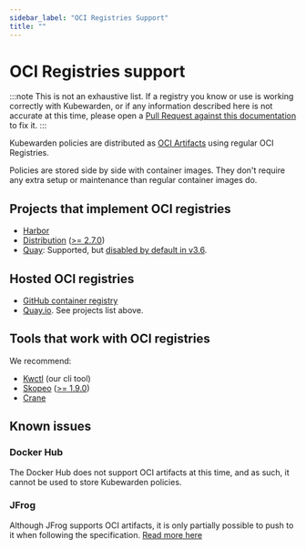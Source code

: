 ```yaml
---
sidebar_label: "OCI Registries Support"
title: ""
---
```


# OCI Registries support

:::note
This is not an exhaustive list. If a registry you know or use is working correctly
with Kubewarden, or if any information described here is not accurate at this time, please open a
[Pull Request against this documentation](https://github.com/kubewarden/docs/edit/main/docs/distributing-policies/oci-registries-support.md) to fix it.
:::

Kubewarden policies are distributed as [OCI Artifacts](https://github.com/opencontainers/artifacts)
using regular OCI Registries.

Policies are stored side by side with container images. They don't require any extra setup or
maintenance than regular container images do.

## Projects that implement OCI registries

- [Harbor](https://goharbor.io/)
- [Distribution](https://github.com/distribution/distribution) ([>= 2.7.0](https://github.com/distribution/distribution/releases/tag/v2.7.0))
- [Quay](https://access.redhat.com/products/red-hat-quay/): Supported, but [disabled by default in v3.6](https://access.redhat.com/documentation/en-us/red_hat_quay/3/html/use_red_hat_quay/oci-intro#other-oci-artifacts-with-quay).

## Hosted OCI registries

- [GitHub container registry](https://docs.github.com/en/packages/working-with-a-github-packages-registry/working-with-the-container-registry)
- [Quay.io](https://quay.io). See projects list above.

## Tools that work with OCI registries

We recommend:
- [Kwctl](https://github.com/kubewarden/kwctl) (our cli tool)
- [Skopeo](https://github.com/containers/skopeo) ([>= 1.9.0](https://github.com/containers/skopeo/pull/1705))
- [Crane](https://github.com/google/go-containerregistry/blob/main/cmd/crane/README.md)

## Known issues

### Docker Hub

The Docker Hub does not support OCI artifacts at this time, and as such, it cannot be used to store
Kubewarden policies.

### JFrog

Although JFrog supports OCI artifacts, it is only partially possible to push to it when following
the specification. [Read more here](https://github.com/kubewarden/kwctl/issues/59)
